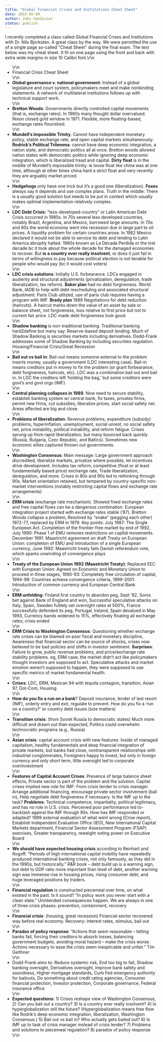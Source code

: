 ```yaml
---
title: "Global Financial Crises and Institutions Cheat Sheet"
date: 2015-05-09
author: John Vandivier
status: publish
---
```


I recently completed a class called Global Financial Crises and Institutions with Dr. Nils Bjorksten. A great class by the way. We were permitted the use of a single page so-called \"Cheat Sheet\" during the final exam. The text below was my cheat sheet. It fit on one page using the front and back with extra wide margins in size 10 Calibri font.\r\n<ul>\r\n	<li>Financial Crisis Cheat Sheet</li>\r\n	<li><strong>Global governance v. national government</strong>: Instead of a global legislature and court system, policymakers meet and make nonbinding statements. A network of multilateral institutions follows up with technical support work.</li>\r\n	<li><strong>Bretton Woods</strong>: Governments directly controlled capital movements (that is, exchange rates). In 1960s many thought dollar overvalued. Nixon closed gold window in 1971. Flexible, more floating-based, exchange rates flourished.</li>\r\n	<li><strong>Mundell’s Impossible Trinity</strong>. Cannot have independent monetary policy, stable exchange rate, and open capital markets simultaneously. <strong>Rodrick’s Political Trilemma</strong>: cannot have deep economic integration, a nation state, and democratic politics all at once. Bretton woods allowed nation states with democratic politics while ignoring deep economic integration, which is liberalized tread and capital. <strong>Dirty float</strong> is in the middle of Mundell’s impossible trinity. ie loose float like china was at one time, although at other times china hard a strict float and very recently they are arguably market priced.</li>\r\n	<li><strong>Hedgehogs</strong> only have one trick but it’s a good one (liberalization). <strong>Foxes</strong> always say it depends and use complex plans. Truth in the middle: There is a usually good solution but needs to be put in context which usually makes optimal implementation relatively complex.</li>\r\n	<li><strong>LDC Debt Crisis:</strong> “less-developed-country” or Latin American Debt Crisis occurred in 1980s. In 70s several less developed countries, notably Brazil, Argentina, and Mexico, borrowed large amounts. In 70s and 80s the world economy went into recession due in large part to oil prices. A liquidity problem for certain countries arose. In 1982 Mexico declared it would not be able to service its debt and lending to Latin America abruptly halted. 1980s known as La Década Perdida or the lost decade bc it took about the whole decade for the damaged economies to recover. But <strong>is a country ever really insolvent</strong>, or does it just fail in terms of willingness to pay because political election is not tenable for people who would pay (bc it would cost voters)</li>\r\n	<li><strong>LDC crisis solutions</strong>: Initially U.S. forbearance. LDCs engaged in austerity and structural adjustments (privatization, deregulation, trade liberalization, tax reform). <strong>Baker plan</strong> had no debt forgiveness. World Bank, IADB to help with debt rescheduling and associated structural adjustment. Paris Club utilized, use of paris club requires having a program with IMF. <strong>Brady plan</strong> 1989 Negotiations for debt reduction (haircuts). A haircut marks down the value of an asset by sale or balance sheet, not forgiveness, loss relative to first price but not to current fair price. LDC made debt forgiveness look good.</li>\r\n	<li><strong>Shadow banking</strong> is non-traditional banking. Traditional banking hard2define but many say: Reserve-based deposit lending. Much of Shadow Banking is securities markets including derivatives. Dodd-Frank addresses some of Shadow Banking by including securities regulation. Housing/Financial Crisis/Great Recession</li>\r\n	<li><strong>Bail out vs bail in</strong>: Bail-out means someone external to the problem inserts money, usually a government (LDC interesting case). Bail-in means creditors put in money to fix the problem (or grant forbearance, debt forgiveness, haircuts, etc). LDC was a combination bail out and bail in. In LDC the creditors left ‘holding the bag,’ but some creditors were govt’s and govt orgs (IMF).</li>\r\n	<li><strong>Central planning collapses in 1989</strong>. Now need to secure stability, estabilsh banking system w/ central bank, fix taxes, privates firms, permit new firms, cut subsidies, liberalize prices, start social safety net. Areas affected are big and close.</li>\r\n	<li><strong>Problems of liberalization</strong>: Revenue problems, expenditure (subsidy) problems, hyperinflation, unemployment, social unrest, no social safety net, price instability, political instability, and reform fatigue. Crises sprung up from rapid liberalization, but many bounced back quickly (Russia, Bulgaria, Czec Republic, and Baltics). Sometimes new economic elites captured thrown out governments.</li>\r\n	<li><strong>Washington Consensus</strong>: Main message: Large government approach discredited; liberalize markets, privatize where possible, let incentives drive development. Includes tax reform, competitive (float or at least fundamentally based price) exchange rate, Trade liberalization, deregulation, and more. Crises in 80s and 90s led to rethinking through 90s. Market orientation retained, but tempered by country-specific non-market interventions (notably restricting capital flows and exchange rate arrangements)</li>\r\n	<li><strong>ERM crisis</strong> (exchange rate mechanism). Showed fixed exchange rates and free capital flows can be a dangerous combination. European integration project started with exchange rates stable (’87). Bretton Woods collapse a problem, Resolved by “snake” (pegging each other) 1972-77, replaced by ERM in 1979. Key points: July 1987: The Single European Act. Completion of the frontier-free market by end of 1992, July 1990: Phase 1 of EMU removes restrictions on capital movements. December 1991: Maastricht agreement on draft Treaty on European Union: completion of EMU and introduction of a single European currency, June 1992: Maastricht treaty fails Danish referendum vote, which sparks unwinding of convergence plays</li>\r\n	<li><strong>Treaty of the European Union 1992 (Maastricht Treaty)</strong>: Replaced EEC with European Union: Agreed on Economic and Monetary Union to proceed in three stages, 1990-93: Completely free circulation of capital, 1994-98: Countries achieve convergence criteria, 1999-2001: Introduction of common currency and European Central Bank</li>\r\n	<li><strong>ERM unfolding</strong>: Finland first country to abandon peg, Sept ‘92, Soros bet against Bank of England and won, Successful speculative attacks on Italy, Spain, Sweden futilely set overnight rates at 500%, France successfully defended its peg, Portugal, Ireland, Spain devalued in May 1993, Currency bands widened to 15%, effectively floating all exchange rates; crisis ended</li>\r\n	<li><strong>ERM Crisis to Washington Consensus</strong>: Questioning whether exchange rate crises can be blamed on poor fiscal and monetary discipline, Awareness that financial sector can be source of shocks, crises now believed to be bad policies and shifts in investor sentiment. <strong>Surprises</strong>: Failure to grow, public revenue problems, and price/exchange rate stability problems. eg, ERM case, the market didn’t act like policymakers thought investors are supposed to act. Speculative attacks and market emotion weren’t supposed to happen, they were supposed to use specific metrics of market fundamental health.</li>\r\n	<li><strong>Crises</strong>: LDC, ERM, Mexican 94 with tequila contagion, transition, Asian 97, Dot-Com, Housing.</li>\r\n	<li><strong>How do you fix a run on a bank</strong>? Deposit insurance, lender of last resort (IMF), orderly entry and exit, regulate to prevent. How do you fix a ‘run on a country?’ or country debt issues (size matters)</li>\r\n	<li><strong>Transition crisis</strong>: (from Soviet Russia to democratic states) Much more difficult and drawn out than expected, Politics could overwhelm technocratic programs (e.g., Russia)</li>\r\n	<li><strong>Asian crisis</strong>: capital account crisis with new features: Inside of managed capitalism, healthy fundamentals and deep financial integration of private markets, but banks had close, nontransparent relationships with industrial conglomerates, Foreigners happy to invest, but only in foreign currency and only short term, little oversight led to corporate overinvestment</li>\r\n	<li><strong>Features of Capital Account Crises</strong>: Presence of large balance sheet effects, Private sector is part of the problem and the solution. Capital crises implied new role for IMF: From crisis lender to crisis manager. Arrange additional financing, encourage private sector involvement (bail in), Help negotiate debt forgiveness if necessary. Is the IMF up to the task? <strong>Problems</strong>: Technical competence, impartiality, political legitimacy, and has no role in U.S. crisis. Perceived poor performance led to- backlash against the IMF through 90s. How has IMF responded or adapted? 1999 external evaluation of what went wrong (Crow report), Establish Independent Evaluation Office (IEO), New International Capital Markets department, Financial Sector Assessment Program (FSAP) exercises, Greater transparency, reweight voting power on Executive Board</li>\r\n	<li><strong>We should have expected housing crisis</strong> according to Reinhart and Rogoff. “Periods of high international capital mobility have repeatedly produced international banking crises, not only famously, as they did in the 1990s, but historically.” R&amp;R book – debt build up is a warning sign, but debt to GDP ratio more important than level of debt, another warning sign was immense rise in housing prices, rising consumer debt, and huge leveraged positions by traders.</li>\r\n	<li><strong>Financial regulation</strong> is constructed piecemeal over time, on what existed in the past. Is it sound? “In policy work you never start with a clean slate.” Unintended consequences happen. We are always in one of three crisis phases: prevention, containment, recovery</li>\r\n	<li><strong>Financial crisis</strong>: (housing, great recession) Financial sector recovered way before real economy. Recovery: interest rates, stimulus, bail out</li>\r\n	<li><strong>Paradox of policy response</strong>: “Actions that seem reasonable – letting banks fail, forcing their creditors to absorb losses, balancing government budgets, avoiding moral hazard – make the crisis worse. Actions necessary to ease the crisis seem inexplicable and unfair.” Tim Geithner</li>\r\n	<li>Dodd-Frank aims to: Reduce systemic risk, End too big to fail, Shadow banking oversight, Derivatives oversight, Improve bank safety and soundness, Higher mortgage standards, Curb Fed emergency authority for bailouts, Do something about credit rating agencies, Consumer financial protection, Investor protection, Corporate governance, Federal insurance office</li>\r\n	<li><strong>Expected questions</strong>: 1) Crises reshape view of Washington Consensus, 2) Can you bail out a country? 3) Is a country ever really insolvent? 4) Is hyperglobalization still the future? (Hyperglobalization means free flow like Rodrik’s deep economic integration, liberalization, Washington Consensus.) 5) Bail out vs bail in? Who actually gets bailed out? 6) Is IMF up to task of crisis manager instead of crisis lender? 7) Problems and solutions to piecemeal regulation? 8) paradox of policy response</li>\r\n</ul>